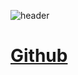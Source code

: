 ![header](https://capsule-render.vercel.app/api?type=wave&color=auto&height=300§ion=header&text=capsule%20render&fontSize=90)


# <a href="https://baesub.github.io/FigmaReport/"> Github </a>


